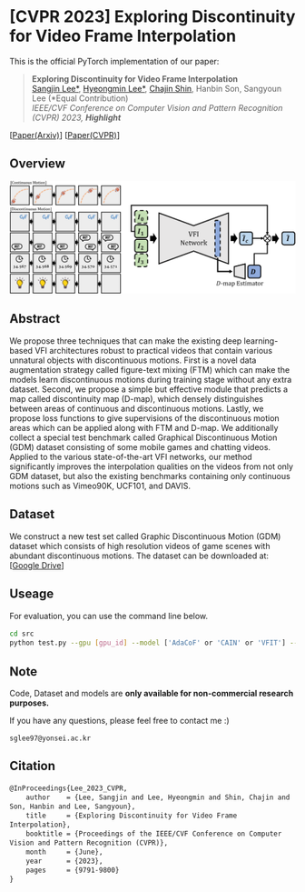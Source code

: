 # [CVPR 2023] Exploring Discontinuity for Video Frame Interpolation

This is the official PyTorch implementation of our paper:

> **Exploring Discontinuity for Video Frame Interpolation** \
> [Sangjin Lee&#42;](https://github.com/pandatimo), [Hyeongmin Lee&#42;](https://github.com/HyeongminLEE), [Chajin Shin](https://github.com/ChajinShin), Hanbin Son, Sangyoun Lee (&#42;Equal Contribution)*\
> IEEE/CVF Conference on Computer Vision and Pattern Recognition (CVPR) 2023, **Highlight***

[[Paper(Arxiv)](https://arxiv.org/abs/2202.07291)] [[Paper(CVPR)](https://openaccess.thecvf.com/content/CVPR2023/html/Lee_Exploring_Discontinuity_for_Video_Frame_Interpolation_CVPR_2023_paper.html)]
## Overview
![overview](./imgs/overview.png)

## Abstract
We propose three techniques that can make the existing deep learning-based VFI architectures robust to practical videos that contain various unnatural objects with discontinuous motions. First is a novel data augmentation strategy called figure-text mixing (FTM) which can make the models learn discontinuous motions during training stage without any extra dataset. Second, we propose a simple but effective module that predicts a map called discontinuity map (D-map), which densely distinguishes between areas of continuous and discontinuous motions. Lastly, we propose loss functions to give supervisions of the discontinuous motion areas which can be applied along with FTM and D-map. We additionally collect a special test benchmark called Graphical Discontinuous Motion (GDM) dataset consisting of some mobile games and chatting videos. Applied to the various state-of-the-art VFI networks, our method significantly improves the interpolation qualities on the videos from not only GDM dataset, but also the existing benchmarks containing only continuous motions such as Vimeo90K, UCF101, and DAVIS.

## Dataset
We construct a new test set called Graphic Discontinuous Motion (GDM) dataset which consists of high resolution videos of game scenes with abundant discontinuous motions. The dataset can be downloaded at: [[Google Drive](https://drive.google.com/file/d/1CbeGLPq91aaAun2ZvHIigJ9S_94bztMG/view?usp=sharing)]

## Useage
For evaluation, you can use the command line below.
```bash
cd src
python test.py --gpu [gpu_id] --model ['AdaCoF' or 'CAIN' or 'VFIT'] --loss [True or False]
```

## Note
Code, Dataset and models are **only available for non-commercial research purposes.**

If you have any questions, please feel free to contact me :)
```
sglee97@yonsei.ac.kr
```

## Citation
```
@InProceedings{Lee_2023_CVPR,
    author    = {Lee, Sangjin and Lee, Hyeongmin and Shin, Chajin and Son, Hanbin and Lee, Sangyoun},
    title     = {Exploring Discontinuity for Video Frame Interpolation},
    booktitle = {Proceedings of the IEEE/CVF Conference on Computer Vision and Pattern Recognition (CVPR)},
    month     = {June},
    year      = {2023},
    pages     = {9791-9800}
}
```
